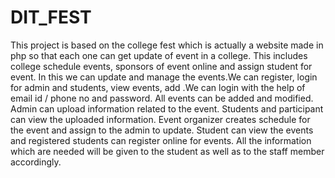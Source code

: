 # DIT_FEST
This project is based on the college fest which is actually a website made in php so that each one can get update of event in a college. This includes college schedule events, sponsors of event online and assign student for event. In this we can update and manage the events.We can register, login for admin and students, view events, add .We can login with the help of email id / phone no and password. All events can be added and modified. Admin can upload information related to the event. Students and participant can view the uploaded information. Event organizer creates schedule for the event and assign to the admin to update. Student can view the events and registered students can register online for events. All the information which are needed will be given to the student as well as to the staff member accordingly.
